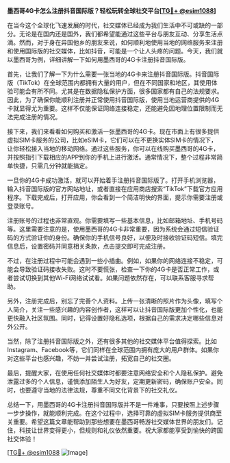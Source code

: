 **墨西哥4G卡怎么注册抖音国际版？轻松玩转全球社交平台[[TG💪+ @esim1088](https://t.me/s/esim1088)]**

在当今这个全球化飞速发展的时代，社交媒体已经成为我们生活中不可或缺的一部分。无论是在国内还是国外，我们都希望能通过这些平台与朋友互动、分享生活点滴。然而，对于身在异国他乡的朋友来说，如何顺利地使用当地的网络服务来注册和使用国际版的社交媒体，比如抖音，可能是一个让人头疼的问题。今天，我们就以墨西哥为例，详细讲解一下如何用墨西哥的4G卡注册抖音国际版。

首先，让我们了解一下为什么需要一张当地的4G卡来注册抖音国际版。抖音国际版（TikTok）在全球范围内都拥有大量的用户，但在不同国家和地区，其使用体验可能会有所不同。尤其是在数据隐私保护方面，很多国家都有自己的法规要求。因此，为了确保你能顺利注册并正常使用抖音国际版，使用当地运营商提供的4G卡就显得尤为重要。这样不仅能保证网络连接稳定，还能避免因地理位置限制而无法完成注册的情况。

接下来，我们来看看如何购买和激活一张墨西哥的4G卡。现在市面上有很多提供虚拟SIM卡服务的公司，比如eSIM卡，它们可以在不更换实体SIM卡的情况下，让你轻松接入当地的移动网络。通过这些服务，你可以在线购买墨西哥的4G卡，并按照指引下载相应的APP到你的手机上进行激活。通常情况下，整个过程非常简单快捷，只需几分钟就能搞定。

一旦你的4G卡成功激活，就可以开始着手注册抖音国际版了。打开手机浏览器，输入抖音国际版的官方网站地址，或者直接在应用商店搜索“TikTok”下载官方应用程序。下载完成后，打开应用，你会看到一个简洁明快的界面，提示你需要注册或登录账号。

注册账号的过程也非常直观。你需要填写一些基本信息，比如邮箱地址、手机号码等。这里需要注意的是，使用墨西哥的4G卡非常重要，因为系统会通过短信验证码的方式验证你的身份。确保你的手机信号良好，以便及时接收验证码短信。填完信息后，设置密码并同意相关条款，点击提交即可完成注册。

不过，在注册过程中可能会遇到一些小插曲。例如，如果你的网络连接不稳定，可能会导致验证码接收失败。这时不要慌张，检查一下你的4G卡是否正常工作，或者尝试切换到其他Wi-Fi网络试试看。如果问题依然存在，可以联系客服寻求帮助。

另外，注册完成后，别忘了完善个人资料。上传一张清晰的照片作为头像，填写个人简介，关注一些感兴趣的内容创作者，这样可以让抖音国际版更加个性化，也能更快融入社区氛围。同时，记得设置好隐私选项，根据自己的需求决定哪些信息对外公开。

当然，除了注册抖音国际版之外，还有很多其他的社交媒体平台值得探索。比如Instagram、Facebook等，它们同样在全球范围内拥有庞大的用户群体。如果你对这些平台也感兴趣，不妨一并尝试注册，拓宽自己的社交圈。

最后，提醒大家，在使用任何社交媒体时都要注意网络安全和个人隐私保护。避免泄露过多的个人信息，谨慎添加陌生人为好友，定期更新密码，确保账户安全。同时，也要遵守当地的法律法规，尊重不同文化背景下的社交礼仪。

总结一下，用墨西哥的4G卡注册抖音国际版并不是一件难事，只要按照上述步骤一步步操作，就能顺利完成。在这个过程中，选择可靠的虚拟SIM卡服务提供商至关重要。希望这篇文章能帮助到那些想要在墨西哥畅游社交媒体世界的朋友们。记住，科技让世界变得更小，但规则和礼仪依然重要。祝大家都能享受到愉快的跨国社交体验！

[[TG💪+ @esim1088](https://t.me/s/esim1088) ![Image](https://i.postimg.cc/4NQfJmqS/Snipaste-2025-05-13-00-14-12.png)]